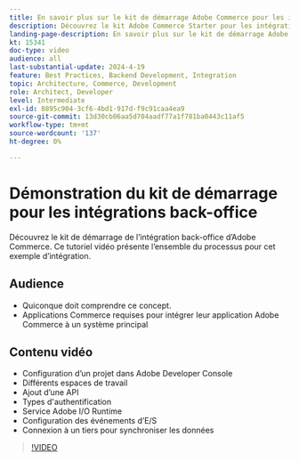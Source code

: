 ```yaml
---
title: En savoir plus sur le kit de démarrage Adobe Commerce pour les intégrations back-office
description: Découvrez le kit Adobe Commerce Starter pour les intégrations back-office. Cette démonstration vidéo montre la puissance et la facilité de connexion aux intégrations back-office à l’aide de cette approche.
landing-page-description: En savoir plus sur le kit de démarrage Adobe Commerce pour les intégrations back-office
kt: 15341
doc-type: video
audience: all
last-substantial-update: 2024-4-19
feature: Best Practices, Backend Development, Integration
topic: Architecture, Commerce, Development
role: Architect, Developer
level: Intermediate
exl-id: 8895c904-3cf6-4bd1-917d-f9c91caa4ea9
source-git-commit: 13d30cb06aa5d704aadf77a1f781ba0443c11af5
workflow-type: tm+mt
source-wordcount: '137'
ht-degree: 0%

---
```


# Démonstration du kit de démarrage pour les intégrations back-office

Découvrez le kit de démarrage de l’intégration back-office d’Adobe Commerce. Ce tutoriel vidéo présente l’ensemble du processus pour cet exemple d’intégration.

## Audience

* Quiconque doit comprendre ce concept.
* Applications Commerce requises pour intégrer leur application Adobe Commerce à un système principal

## Contenu vidéo

* Configuration d’un projet dans Adobe Developer Console
* Différents espaces de travail
* Ajout d’une API
* Types d&#39;authentification
* Service Adobe I/O Runtime
* Configuration des événements d’E/S
* Connexion à un tiers pour synchroniser les données

>[!VIDEO](https://video.tv.adobe.com/v/3452016?learn=on&captions=fre_fr)
